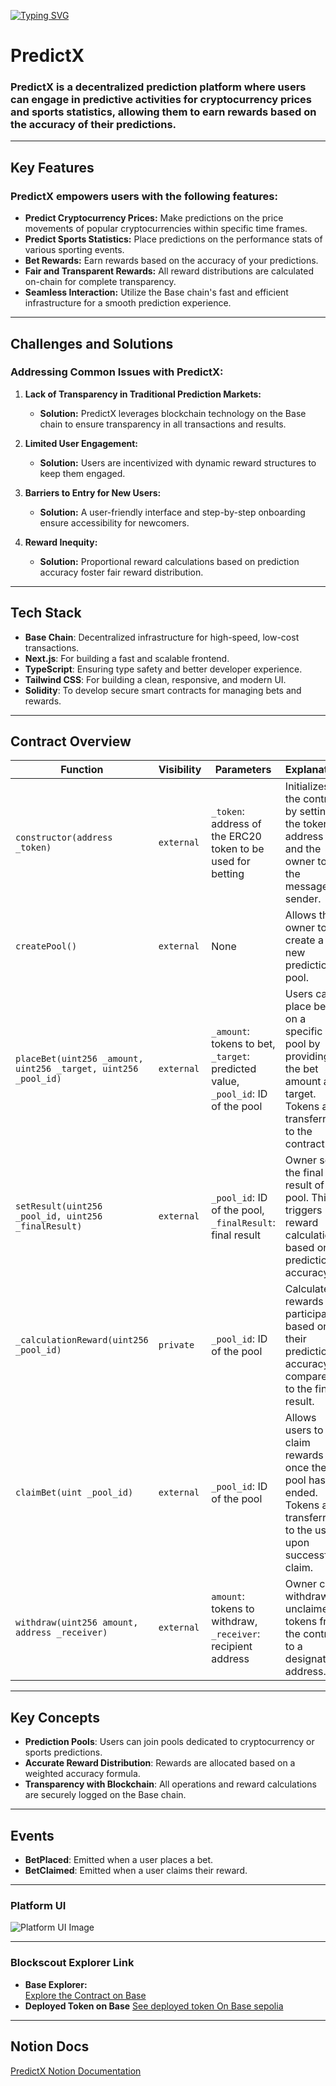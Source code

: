<a href="https://git.io/typing-svg"><img src="https://readme-typing-svg.demolab.com?font=Fira+Code&weight=1000&size=55&pause=1000&center=true&vCenter=true&width=1000&lines=PredictX;  Predict+Bet+Earn+Rewards" alt="Typing SVG" /></a>

# PredictX

### PredictX is a decentralized prediction platform where users can engage in predictive activities for **cryptocurrency prices** and **sports statistics**, allowing them to earn rewards based on the accuracy of their predictions.

---

## Key Features

### PredictX empowers users with the following features:

- **Predict Cryptocurrency Prices:** Make predictions on the price movements of popular cryptocurrencies within specific time frames.
- **Predict Sports Statistics:** Place predictions on the performance stats of various sporting events.
- **Bet Rewards:** Earn rewards based on the accuracy of your predictions.
- **Fair and Transparent Rewards:** All reward distributions are calculated on-chain for complete transparency.
- **Seamless Interaction:** Utilize the Base chain's fast and efficient infrastructure for a smooth prediction experience.

---

## Challenges and Solutions

### Addressing Common Issues with PredictX:

1. **Lack of Transparency in Traditional Prediction Markets:**
   - **Solution:** PredictX leverages blockchain technology on the Base chain to ensure transparency in all transactions and results.

2. **Limited User Engagement:**
   - **Solution:** Users are incentivized with dynamic reward structures to keep them engaged.

3. **Barriers to Entry for New Users:**
   - **Solution:** A user-friendly interface and step-by-step onboarding ensure accessibility for newcomers.

4. **Reward Inequity:**
   - **Solution:** Proportional reward calculations based on prediction accuracy foster fair reward distribution.

---

## Tech Stack

- **Base Chain**: Decentralized infrastructure for high-speed, low-cost transactions.
- **Next.js**: For building a fast and scalable frontend.
- **TypeScript**: Ensuring type safety and better developer experience.
- **Tailwind CSS**: For building a clean, responsive, and modern UI.
- **Solidity**: To develop secure smart contracts for managing bets and rewards.

---

## Contract Overview

| **Function**                | **Visibility** | **Parameters**                                                                 | **Explanation**                                                                                                                                                                                                                                    |
|-----------------------------|----------------|-------------------------------------------------------------------------------|----------------------------------------------------------------------------------------------------------------------------------------------------------------------------------------------------------------------------------------------------|
| `constructor(address _token)`| `external`     | `_token`: address of the ERC20 token to be used for betting                    | Initializes the contract by setting the token address and the owner to the message sender.                                                                                                                                                        |
| `createPool()`               | `external`     | None                                                                          | Allows the owner to create a new prediction pool.                                                                                                                                                                                                 |
| `placeBet(uint256 _amount, uint256 _target, uint256 _pool_id)`| `external` | `_amount`: tokens to bet, `_target`: predicted value, `_pool_id`: ID of the pool| Users can place bets on a specific pool by providing the bet amount and target. Tokens are transferred to the contract.                                                                                                                            |
| `setResult(uint256 _pool_id, uint256 _finalResult)` | `external`    | `_pool_id`: ID of the pool, `_finalResult`: final result                       | Owner sets the final result of the pool. This triggers reward calculation based on prediction accuracy.                                                                                                    |
| `_calculationReward(uint256 _pool_id)` | `private`      | `_pool_id`: ID of the pool                                                   | Calculates rewards for participants based on their prediction accuracy compared to the final result.                                                                                                       |
| `claimBet(uint _pool_id)`    | `external`     | `_pool_id`: ID of the pool                                                    | Allows users to claim rewards once the pool has ended. Tokens are transferred to the user upon successful claim.                                                                                          |
| `withdraw(uint256 amount, address _receiver)` | `external`    | `amount`: tokens to withdraw, `_receiver`: recipient address                  | Owner can withdraw unclaimed tokens from the contract to a designated address.                                                                                                                             |

---

## Key Concepts

- **Prediction Pools**: Users can join pools dedicated to cryptocurrency or sports predictions.
- **Accurate Reward Distribution**: Rewards are allocated based on a weighted accuracy formula.
- **Transparency with Blockchain**: All operations and reward calculations are securely logged on the Base chain.

---

## Events

- **BetPlaced**: Emitted when a user places a bet.
- **BetClaimed**: Emitted when a user claims their reward.

---

### Platform UI 
![Platform UI Image]()

---

### Blockscout Explorer Link

- **Base Explorer:**  
  [Explore the Contract on Base](https://sepolia.basescan.org/address/0xadD4E93d058090bCeFa96EB34D723E2d48533e97)
- **Deployed Token on Base**
  [See deployed token On Base sepolia]()
---

## Notion Docs

[PredictX Notion Documentation]()
